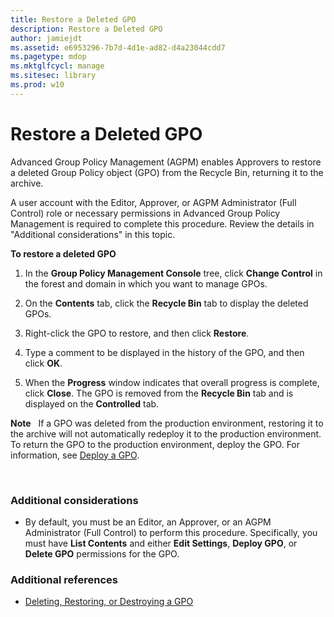 ```yaml
---
title: Restore a Deleted GPO
description: Restore a Deleted GPO
author: jamiejdt
ms.assetid: e6953296-7b7d-4d1e-ad82-d4a23044cdd7
ms.pagetype: mdop
ms.mktglfcycl: manage
ms.sitesec: library
ms.prod: w10
---
```



# Restore a Deleted GPO


Advanced Group Policy Management (AGPM) enables Approvers to restore a deleted Group Policy object (GPO) from the Recycle Bin, returning it to the archive.

A user account with the Editor, Approver, or AGPM Administrator (Full Control) role or necessary permissions in Advanced Group Policy Management is required to complete this procedure. Review the details in "Additional considerations" in this topic.

**To restore a deleted GPO**

1.  In the **Group Policy Management Console** tree, click **Change Control** in the forest and domain in which you want to manage GPOs.

2.  On the **Contents** tab, click the **Recycle Bin** tab to display the deleted GPOs.

3.  Right-click the GPO to restore, and then click **Restore**.

4.  Type a comment to be displayed in the history of the GPO, and then click **OK**.

5.  When the **Progress** window indicates that overall progress is complete, click **Close**. The GPO is removed from the **Recycle Bin** tab and is displayed on the **Controlled** tab.

**Note**  
If a GPO was deleted from the production environment, restoring it to the archive will not automatically redeploy it to the production environment. To return the GPO to the production environment, deploy the GPO. For information, see [Deploy a GPO](deploy-a-gpo.md).

 

### Additional considerations

-   By default, you must be an Editor, an Approver, or an AGPM Administrator (Full Control) to perform this procedure. Specifically, you must have **List Contents** and either **Edit Settings**, **Deploy GPO**, or **Delete GPO** permissions for the GPO.

### Additional references

-   [Deleting, Restoring, or Destroying a GPO](deleting-restoring-or-destroying-a-gpo.md)

 

 





